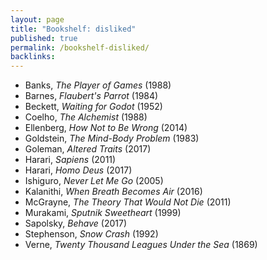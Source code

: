 ```yaml
---
layout: page
title: "Bookshelf: disliked"
published: true
permalink: /bookshelf-disliked/
backlinks: 
---
```


* Banks, *The Player of Games* (1988)
* Barnes, *Flaubert's Parrot* (1984)
* Beckett, *Waiting for Godot* (1952)
* Coelho, *The Alchemist* (1988)
* Ellenberg, *How Not to Be Wrong* (2014)
* Goldstein, *The Mind-Body Problem* (1983)
* Goleman, *Altered Traits* (2017)
* Harari, *Sapiens* (2011)
* Harari, *Homo Deus* (2017)
* Ishiguro, *Never Let Me Go* (2005)
* Kalanithi, *When Breath Becomes Air* (2016)
* McGrayne, *The Theory That Would Not Die* (2011)
* Murakami, *Sputnik Sweetheart* (1999)
* Sapolsky, *Behave* (2017)
* Stephenson, *Snow Crash* (1992)
* Verne, *Twenty Thousand Leagues Under the Sea* (1869)
